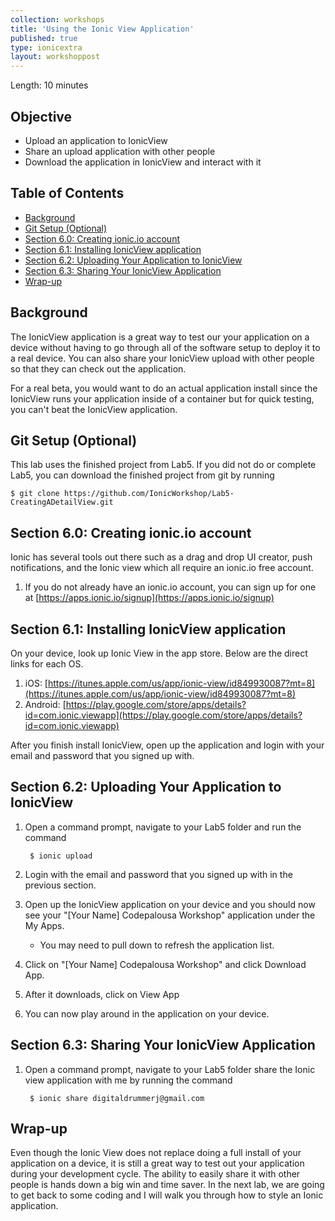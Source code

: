 ```yaml
---
collection: workshops
title: 'Using the Ionic View Application'
published: true
type: ionicextra
layout: workshoppost
---
```


Length: 10 minutes

## Objective

* Upload an application to IonicView
* Share an upload application with other people
* Download the application in IonicView and interact with it

<!-- START doctoc generated TOC please keep comment here to allow auto update -->
<!-- DON'T EDIT THIS SECTION, INSTEAD RE-RUN doctoc TO UPDATE -->
<h2>Table of Contents</h2>

- [Background](#background)
- [Git Setup (Optional)](#git-setup-optional)
- [Section 6.0: Creating ionic.io account](#section-60-creating-ionicio-account)
- [Section 6.1: Installing IonicView application](#section-61-installing-ionicview-application)
- [Section 6.2: Uploading Your Application to IonicView](#section-62-uploading-your-application-to-ionicview)
- [Section 6.3: Sharing Your IonicView Application](#section-63-sharing-your-ionicview-application)
- [Wrap-up](#wrap-up)

<!-- END doctoc generated TOC please keep comment here to allow auto update -->

## Background

The IonicView application is a great way to test our your application on a device without having to go through all of the software setup to deploy it to a real device.  You can also share your IonicView upload with other people so that they can check out the application.  

For a real beta, you would want to do an actual application install since the IonicView runs your application inside of a container but for quick testing, you can't beat the IonicView application.

## Git Setup (Optional)

This lab uses the finished project from Lab5.  If you did not do or complete Lab5, you can download the finished project from git by running

    $ git clone https://github.com/IonicWorkshop/Lab5-CreatingADetailView.git

## Section 6.0: Creating ionic.io account

Ionic has several tools out there such as a drag and drop UI creator, push notifications, and the Ionic view which all require an ionic.io free account.  

1.  If you do not already have an ionic.io account, you can sign up for one at [https://apps.ionic.io/signup](https://apps.ionic.io/signup)

## Section 6.1: Installing IonicView application

On your device, look up Ionic View in the app store.  Below are the direct links for each OS.

1. iOS: [https://itunes.apple.com/us/app/ionic-view/id849930087?mt=8](https://itunes.apple.com/us/app/ionic-view/id849930087?mt=8)
1. Android: [https://play.google.com/store/apps/details?id=com.ionic.viewapp](https://play.google.com/store/apps/details?id=com.ionic.viewapp)

After you finish install IonicView, open up the application and login with your email and password that you signed up with.

## Section 6.2: Uploading Your Application to IonicView

1. Open a command prompt, navigate to your Lab5 folder and run the command

        $ ionic upload
        
1. Login with the email and password that you signed up with in the previous section.
1. Open up the IonicView application on your device and you should now see your "[Your Name] Codepalousa Workshop"  application under the My Apps.
    * You may need to pull down to refresh the application list.
1. Click on "[Your Name] Codepalousa Workshop" and click Download App.
1. After it downloads, click on View App
1. You can now play around in the application on your device.

## Section 6.3: Sharing Your IonicView Application

1. Open a command prompt, navigate to your Lab5 folder share the Ionic view application with me by running the command 

        $ ionic share digitaldrummerj@gmail.com


## Wrap-up

Even though the Ionic View does not replace doing a full install of your application on a device, it is still a great way to test out your application during your development cycle.  The ability to easily share it with other people is hands down a big win and time saver.  In the next lab, we are going to get back to some coding and I will walk you through how to style an Ionic application.
